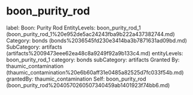 # boon_purity_rod

label: Boon: Purity Rod
EntityLevels: boon_purity_rod_1 (boon_purity_rod_1%20e952de5ac24243fba9b222a437382744.md)
Category: bonds (bonds%2036545fd230e3414ba3b7871631ad09bd.md)
SubCategory: artifacts (artifacts%2009473eee62ea48c8a9249f92a9b133c4.md)
entityLevels: boon_purity_rod_1
category: bonds
subCategory: artifacts
Granted By: thaumic_contamination (thaumic_contamination%20e6b60aff31e0485a82525d7fc033f54b.md)
grantedBy: thaumic_contamination
Self: boon_purity_rod (boon_purity_rod%2040570260507340459ab1401923f74bb6.md)

[](Untitled%20aa1701bd97bd4651be89b6e4c6ef0472.md)